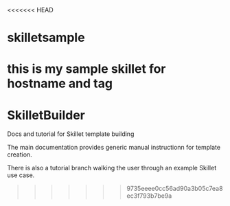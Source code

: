 <<<<<<< HEAD
# skilletsample
this is my sample skillet for hostname and tag
=======
# SkilletBuilder
Docs and tutorial for Skillet template building

The main documentation provides generic manual instructionn for template
creation.

There is also a tutorial branch walking the user through an example
Skillet use case.
>>>>>>> 9735eeee0cc56ad90a3b05c7ea8ec3f793b7be9a
